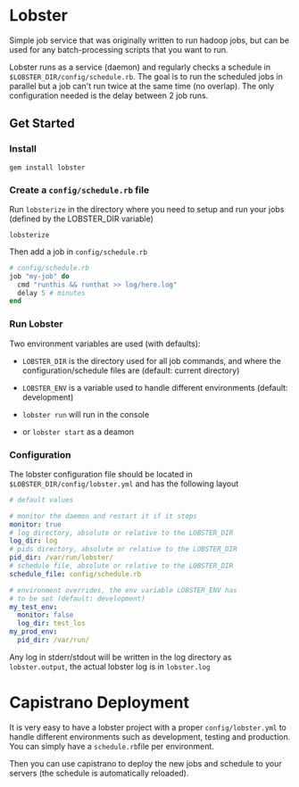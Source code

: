 Lobster
=======

Simple job service that was originally written to run hadoop jobs, but can be 
used for any batch-processing scripts that you want to run.

Lobster runs as a service (daemon) and regularly checks a schedule in 
`$LOBSTER_DIR/config/schedule.rb`. The goal is to run the scheduled jobs in 
parallel but a job can't run twice at the same time (no overlap). The only 
configuration needed is the delay between 2 job runs.

Get Started
------------

### Install

    gem install lobster

### Create a `config/schedule.rb` file

Run `lobsterize` in the directory where you need to setup and run your jobs 
(defined by the LOBSTER_DIR variable)

    lobsterize

Then add a job in `config/schedule.rb`

~~~~~ ruby
# config/schedule.rb
job "my-job" do
  cmd "runthis && runthat >> log/here.log"
  delay 5 # minutes
end
~~~~~

### Run Lobster

Two environment variables are used (with defaults):

- `LOBSTER_DIR` is the directory used for all job commands, and where the 
  configuration/schedule files are (default: current 
  directory)
- `LOBSTER_ENV` is a variable used to handle different environments (default: 
  development)

- `lobster run` will run in the console
- or `lobster start` as a deamon

### Configuration

The lobster configuration file should be located in 
`$LOBSTER_DIR/config/lobster.yml` and has the following layout

~~~~ yaml
# default values

# monitor the daemon and restart it if it stops
monitor: true
# log directory, absolute or relative to the LOBSTER_DIR
log_dir: log
# pids directory, absolute or relative to the LOBSTER_DIR
pid_dir: /var/run/lobster/
# schedule file, absolute or relative to the LOBSTER_DIR
schedule_file: config/schedule.rb

# environment overrides, the env variable LOBSTER_ENV has 
# to be set (default: development)
my_test_env:
  monitor: false
  log_dir: test_los
my_prod_env:
  pid_dir: /var/run/
~~~~

Any log in stderr/stdout will be written in the log directory as 
`lobster.output`, the actual lobster log is in `lobster.log`

Capistrano Deployment
=====================

It is very easy to have a lobster project with a proper `config/lobster.yml` to 
handle different environments such as development, testing and production. You 
can simply have a `schedule.rb`file per environment.

Then you can use capistrano to deploy the new jobs and schedule to your servers 
(the schedule is automatically reloaded).
